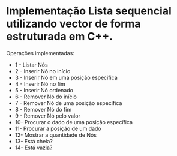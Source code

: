 # Implementação Lista sequencial utilizando vector de forma estruturada em C++.
Operações implementadas:<br>
- 1 - Listar Nós<br>
- 2 - Inserir Nó no início<br>
- 3 - Inserir Nó em uma posição especifica<br>
- 4 - Inserir Nó no fim<br>
- 5 - Inserir Nó ordenado<br>
- 6 - Remover Nó do início<br>
- 7 - Remover Nó de uma posição específica<br>
- 8 - Remover Nó do fim<br>
- 9 - Remover Nó pelo valor<br>
- 10- Procurar o dado de uma posição específica<br>
- 11- Procurar a posição de um dado<br>
- 12- Mostrar a quantidade de Nós<br>
- 13- Está cheia?<br>
- 14- Está vazia?<br>            